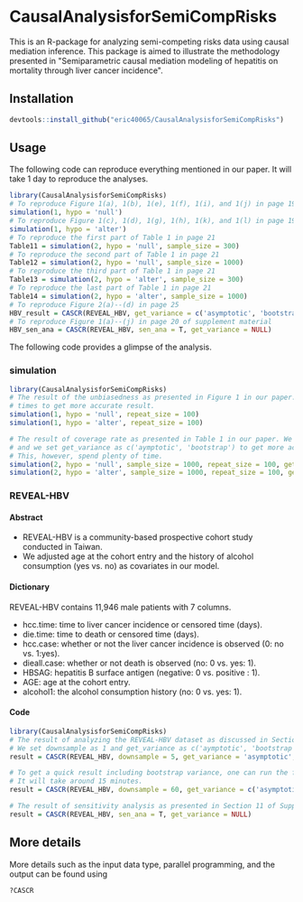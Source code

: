 # CausalAnalysisforSemiCompRisks
This is an R-package for analyzing semi-competing risks data using causal mediation inference. This package is aimed to illustrate the methodology presented in "Semiparametric causal mediation modeling of hepatitis on mortality through liver cancer incidence".

## Installation
```r
devtools::install_github("eric40065/CausalAnalysisforSemiCompRisks")
```

## Usage
The following code can reproduce everything mentioned in our paper. It will take 1 day to reproduce the analyses.
```r
library(CausalAnalysisforSemiCompRisks)
# To reproduce Figure 1(a), 1(b), 1(e), 1(f), 1(i), and 1(j) in page 19
simulation(1, hypo = 'null')
# To reproduce Figure 1(c), 1(d), 1(g), 1(h), 1(k), and 1(l) in page 19
simulation(1, hypo = 'alter')
# To reproduce the first part of Table 1 in page 21
Table11 = simulation(2, hypo = 'null', sample_size = 300)
# To reproduce the second part of Table 1 in page 21
Table12 = simulation(2, hypo = 'null', sample_size = 1000)
# To reproduce the third part of Table 1 in page 21
Table13 = simulation(2, hypo = 'alter', sample_size = 300)
# To reproduce the last part of Table 1 in page 21
Table14 = simulation(2, hypo = 'alter', sample_size = 1000)
# To reproduce Figure 2(a)--(d) in page 25
HBV_result = CASCR(REVEAL_HBV, get_variance = c('asymptotic', 'bootstrap'), plot_result = T)
# To reproduce Figure 1(a)--(j) in page 20 of supplement material
HBV_sen_ana = CASCR(REVEAL_HBV, sen_ana = T, get_variance = NULL)
```
The following code provides a glimpse of the analysis.

### simulation
```r
library(CausalAnalysisforSemiCompRisks)
# The result of the unbiasedness as presented in Figure 1 in our paper. We repeat it 1,000
# times to get more accurate result.
simulation(1, hypo = 'null', repeat_size = 100)
simulation(1, hypo = 'alter', repeat_size = 100)

# The result of coverage rate as presented in Table 1 in our paper. We repeat it 1,000 times
# and we set get_variance as c('aymptotic', 'bootstrap') to get more accurate result.
# This, however, spend plenty of time.
simulation(2, hypo = 'null', sample_size = 1000, repeat_size = 100, get_variance = 'asymptotic')
simulation(2, hypo = 'alter', sample_size = 1000, repeat_size = 100, get_variance = 'asymptotic')
```

### REVEAL-HBV
#### Abstract
- REVEAL-HBV is a community-based prospective cohort study conducted in Taiwan.
- We adjusted age at the cohort entry and the history of alcohol consumption (yes vs. no) as covariates in our model.
#### Dictionary
REVEAL-HBV contains 11,946 male patients with 7 columns.
- hcc.time: time to liver cancer incidence or censored time (days).
- die.time: time to death or censored time (days).
- hcc.case: whether or not the liver cancer incidence is observed (0: no vs. 1:yes).
- dieall.case: whether or not death is observed (no: 0 vs. yes: 1).
- HBSAG: hepatitis B surface antigen (negative: 0 vs. positive : 1).
- AGE: age at the cohort entry.
- alcohol1: the alcohol consumption history (no: 0 vs. yes: 1).
#### Code
```r
library(CausalAnalysisforSemiCompRisks)
# The result of analyzing the REVEAL-HBV dataset as discussed in Section 7 in our paper.
# We set downsample as 1 and get_variance as c('aymptotic', 'bootstrap') in our paper.
result = CASCR(REVEAL_HBV, downsample = 5, get_variance = 'asymptotic', plot_result = T)

# To get a quick result including bootstrap variance, one can run the following code.
# It will take around 15 minutes.
result = CASCR(REVEAL_HBV, downsample = 60, get_variance = c('asymptotic', 'bootstrap'), plot_result = T)

# The result of sensitivity analysis as presented in Section 11 of Supplement Material.
result = CASCR(REVEAL_HBV, sen_ana = T, get_variance = NULL)
```

## More details
More details such as the input data type, parallel programming, and the output can be found using
```r
?CASCR
```
